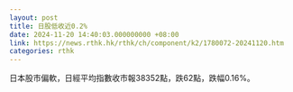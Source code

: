 ```yaml
---
layout: post
title: 日股低收近0.2%
date: 2024-11-20 14:40:03.000000000 +08:00
link: https://news.rthk.hk/rthk/ch/component/k2/1780072-20241120.htm
categories: rthk
---
```


日本股市偏軟，日經平均指數收市報38352點，跌62點，跌幅0.16%。
